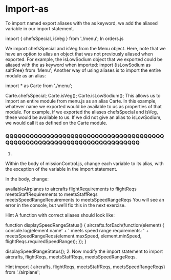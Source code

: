 # Import-as

To import named export aliases with the as keyword, we add the aliased variable in our import statement.

import { chefsSpecial, isVeg } from './menu';
In orders.js

We import chefsSpecial and isVeg from the Menu object.
Here, note that we have an option to alias an object that was not previously aliased when exported. For example, the isLowSodium object that we exported could be aliased with the as keyword when imported: import {isLowSodium as saltFree} from 'Menu';
Another way of using aliases is to import the entire module as an alias:

import * as Carte from './menu';
 
Carte.chefsSpecial;
Carte.isVeg();
Carte.isLowSodium(); 
This allows us to import an entire module from menu.js as an alias Carte.
In this example, whatever name we exported would be available to us as properties of that module. For example, if we exported the aliases chefsSpecial and isVeg, these would be available to us. If we did not give an alias to isLowSodium, we would call it as defined on the Carte module.


### QQQQQQQQQQQQQQQQQQQQQQQQQQQQQQQQQQQQQQQQQQQQQQQQQQQQQQQQQQQQQQQQQQQQQQQQ

1.
Within the body of missionControl.js, change each variable to its alias, with the exception of the variable in the import statement.

In the body, change:

availableAirplanes to aircrafts
flightRequirements to flightReqs
meetsStaffRequirements to meetsStaffReqs
meetsSpeedRangeRequirements to meetsSpeedRangeReqs
You will see an error in the console, but we’ll fix this in the next exercise.


Hint
A function with correct aliases should look like:

function displaySpeedRangeStatus() {
  aircrafts.forEach(function(element) {
   console.log(element.name' + ' meets speed range requirements: ' + meetsSpeedRangeReqs(element.maxSpeed, element.minSpeed, flightReqs.requiredSpeedRange));
  });
}
 
displaySpeedRangeStatus();
2.
Now modify the import statement to import aircrafts, flightReqs, meetsStaffReqs, meetsSpeedRangeReqs.


Hint
import { aircrafts, flightReqs, meetsStaffReqs, meetsSpeedRangeReqs} from './airplane';
